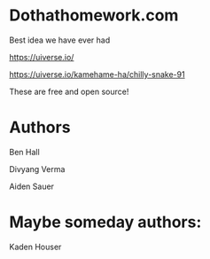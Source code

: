# Dothathomework.com

Best idea we have ever had

https://uiverse.io/

https://uiverse.io/kamehame-ha/chilly-snake-91

These are free and open source!

# Authors

Ben Hall

Divyang Verma

Aiden Sauer

# Maybe someday authors:

Kaden Houser
